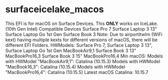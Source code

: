 # surfaceicelake_macos
This EFI is for macOS on Surface Devices.
This **ONLY** works on IceLake. (10th Gen Intel)
Compatible Devices
Surface Pro 7
Surface Laptop 3 13"
Surface Laptop Go 1st Gen
Surface Book 3
Note: Due to airportitwlm (WiFi kext) having multiple kexts for different versions of macOS, there will be different EFI Folders.
HWModels:
Surface Pro 7, Surface Laptop 3 13", Surface Laptop Go 1st Gen
MacBookAir9,1
Surface Book 3 13"
MacBookPro16,3
Surface Book 3 15"
MacBookPro16,4
Min macOS:
Models with HWModel "MacBookAir9,1": Catalina (10.15.3)
Models with HWModel "MacBook16,3": Catalina (10.15.4)
Models with HWModel "MacBookPro16,4": Catalina (10.15.5)
Latest macOS Catalina: 10.15.7
  
